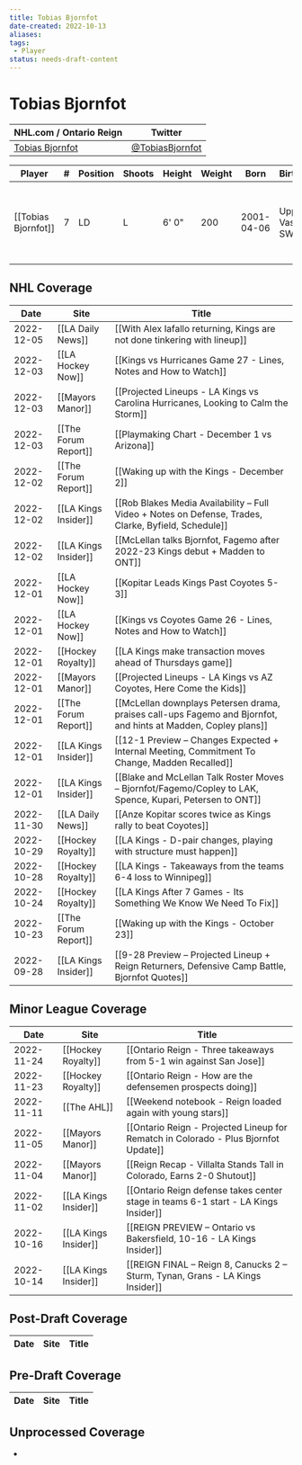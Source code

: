```yaml
---
title: Tobias Bjornfot
date-created: 2022-10-13
aliases: 
tags:
 - Player
status: needs-draft-content
---
```


# Tobias Bjornfot

NHL.com / Ontario Reign | Twitter
-|-
[Tobias Bjornfot](https://www.nhl.com/player/tobias-bjornfot-8481600) | [@TobiasBjornfot](https://twitter.com/TobiasBjornfot)

Player | \# | Position | Shoots | Height | Weight | Born | Birthplace | Draft 
-|-|-|-|-|-|-|-|-
[[Tobias Bjornfot]] | 7 | LD | L | 6' 0" | 200 | 2001-04-06 | Upplands Vasby, SWE | 2019 LAK, 1st rd, 22nd pk (22nd overall)




## NHL  Coverage
| Date       | Site                 | Title                                                                                                          |
| ---------- | -------------------- | -------------------------------------------------------------------------------------------------------------- |
| 2022-12-05 | [[LA Daily News]]    | [[With Alex Iafallo returning, Kings are not done tinkering with lineup]]                                      |
| 2022-12-03 | [[LA Hockey Now]]    | [[Kings vs Hurricanes Game 27 - Lines, Notes and How to Watch]]                                                |
| 2022-12-03 | [[Mayors Manor]]     | [[Projected Lineups - LA Kings vs Carolina Hurricanes, Looking to Calm the Storm]]                             |
| 2022-12-03 | [[The Forum Report]] | [[Playmaking Chart - December 1 vs Arizona]]                                                                   |
| 2022-12-02 | [[The Forum Report]] | [[Waking up with the Kings - December 2]]                                                                      |
| 2022-12-02 | [[LA Kings Insider]] | [[Rob Blakes Media Availability – Full Video + Notes on Defense, Trades, Clarke, Byfield, Schedule]]           |
| 2022-12-02 | [[LA Kings Insider]] | [[McLellan talks Bjornfot, Fagemo after 2022-23 Kings debut + Madden to ONT]]                                  |
| 2022-12-01 | [[LA Hockey Now]]    | [[Kopitar Leads Kings Past Coyotes 5-3]]                                                                       |
| 2022-12-01 | [[LA Hockey Now]]    | [[Kings vs Coyotes Game 26 - Lines, Notes and How to Watch]]                                                   |
| 2022-12-01 | [[Hockey Royalty]]   | [[LA Kings make transaction moves ahead of Thursdays game]]                                                    |
| 2022-12-01 | [[Mayors Manor]]     | [[Projected Lineups - LA Kings vs AZ Coyotes, Here Come the Kids]]                                             |
| 2022-12-01 | [[The Forum Report]] | [[McLellan downplays Petersen drama, praises call-ups Fagemo and Bjornfot, and hints at Madden, Copley plans]] |
| 2022-12-01 | [[LA Kings Insider]] | [[12-1 Preview – Changes Expected + Internal Meeting, Commitment To Change, Madden Recalled]]                  |
| 2022-12-01 | [[LA Kings Insider]] | [[Blake and McLellan Talk Roster Moves – Bjornfot/Fagemo/Copley to LAK, Spence, Kupari, Petersen to ONT]]      |
| 2022-11-30 | [[LA Daily News]]    | [[Anze Kopitar scores twice as Kings rally to beat Coyotes]]                                                   |
| 2022-10-29 | [[Hockey Royalty]]   | [[LA Kings - D-pair changes, playing with structure must happen]]                                              |
| 2022-10-28 | [[Hockey Royalty]]   | [[LA Kings - Takeaways from the teams 6-4 loss to Winnipeg]]                                                   |
| 2022-10-24 | [[Hockey Royalty]]   | [[LA Kings After 7 Games - Its Something We Know We Need To Fix]]                                              |
| 2022-10-23 | [[The Forum Report]] | [[Waking up with the Kings - October 23]]                                                                      |
| 2022-09-28 | [[LA Kings Insider]] |  [[9-28 Preview – Projected Lineup + Reign Returners, Defensive Camp Battle, Bjornfot Quotes]]



## Minor League Coverage
| Date       | Site                 | Title                                                                               |
| ---------- | -------------------- | ----------------------------------------------------------------------------------- |
| 2022-11-24 | [[Hockey Royalty]]                | [[Ontario Reign - Three takeaways from 5-1 win against San Jose]]                                                                                                                                                                                                                                                              |
| 2022-11-23 | [[Hockey Royalty]] | [[Ontario Reign - How are the defensemen prospects doing]] |
| 2022-11-11 | [[The AHL]]          | [[Weekend notebook - Reign loaded again with young stars]]                          |
| 2022-11-05 | [[Mayors Manor]]     | [[Ontario Reign - Projected Lineup for Rematch in Colorado - Plus Bjornfot Update]] |
| 2022-11-04 | [[Mayors Manor]]     | [[Reign Recap - Villalta Stands Tall in Colorado, Earns 2-0 Shutout]]               |
| 2022-11-02 | [[LA Kings Insider]] | [[Ontario Reign defense takes center stage in teams 6-1 start - LA Kings Insider]]  |
| 2022-10-16 | [[LA Kings Insider]] | [[REIGN PREVIEW – Ontario vs Bakersfield, 10-16 - LA Kings Insider]]                |
| 2022-10-14 | [[LA Kings Insider]] | [[REIGN FINAL – Reign 8, Canucks 2 – Sturm, Tynan, Grans - LA Kings Insider]]      |



## Post-Draft Coverage
Date | Site |  Title
---|---|---



## Pre-Draft Coverage
Date | Site |  Title
---|---|---


## Unprocessed Coverage
- 
